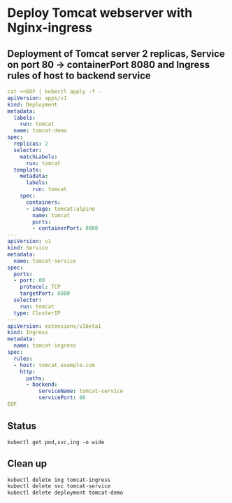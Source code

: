 # Deploy Tomcat webserver with Nginx-ingress
## Deployment of Tomcat server 2 replicas, Service on port 80 -> containerPort 8080 and Ingress rules of host to backend service
```yaml
cat <<EOF | kubectl apply -f -
apiVersion: apps/v1
kind: Deployment
metadata:
  labels:
    run: tomcat
  name: tomcat-demo
spec:
  replicas: 2
  selector:
    matchLabels:
      run: tomcat
  template:
    metadata:
      labels:
        run: tomcat
    spec:
      containers:
      - image: tomcat:alpine
        name: tomcat
        ports:
        - containerPort: 8080
---
apiVersion: v1
kind: Service
metadata:
  name: tomcat-service
spec:
  ports:
  - port: 80
    protocol: TCP
    targetPort: 8080
  selector:
    run: tomcat
  type: ClusterIP
---
apiVersion: extensions/v1beta1
kind: Ingress
metadata:
  name: tomcat-ingress
spec:
  rules:
  - host: tomcat.example.com
    http:
      paths:
      - backend:
          serviceName: tomcat-service
          servicePort: 80
EOF
```
## Status
```kubectl get pod,svc,ing -o wide```

## Clean up
```bash
kubectl delete ing tomcat-ingress
kubectl delete svc tomcat-service
kubectl delete deployment tomcat-demo
```
